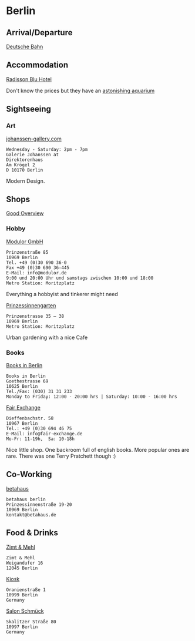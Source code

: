 # Berlin #

## Arrival/Departure ##

[Deutsche Bahn](www.bahn.de)

## Accommodation ##

[Radisson Blu Hotel](http://www.radissonblu.com/hotel-berlin)

Don't know the prices but they have an [astonishing aquarium](http://www.flickr.com/photos/corinnawitt/4526192887/)

## Sightseeing ##

### Art ###

[johanssen-gallery.com](http://www.johanssen-gallery.com/gallery/background/)

	Wednesday - Saturday: 2pm - 7pm
	Galerie Johanssen at
	Direktorenhaus
	Am Krögel 2
	D 10170 Berlin
	
Modern Design.

## Shops ##

[Good Overview](http://www.berlinfo.com/Lifetime/Shopping/lifetime_books/index.htm)

### Hobby ###

[Modulor GmbH](http://www.modulor.de/shop/)

	Prinzenstraße 85	
	10969 Berlin
	Tel. +49 (0)30 690 36-0
	Fax +49 (0)30 690 36-445
	E-Mail: info@modulor.de
	9:00 und 20:00 Uhr und samstags zwischen 10:00 und 18:00
	Metro Station: Moritzplatz

Everything a hobbyist and tinkerer might need

[Prinzessinnengarten](http://prinzessinnengarten.net/)

	Prinzenstrasse 35 – 38
	10969 Berlin
	Metro Station: Moritzplatz
	
Urban gardening with a nice Cafe

### Books ###

[Books in Berlin](http://www.booksinberlin.de/)

	Books in Berlin
	Goethestrasse 69
	10625 Berlin
	Tel./Fax: (030) 31 31 233
	Monday to Friday: 12:00 - 20:00 hrs | Saturday: 10:00 - 16:00 hrs

[Fair Exchange](http://www.fair-exchange.de)

	Dieffenbachstr. 58
	10967 Berlin
	Tel.: +49 (0)30 694 46 75
	E-Mail: info@fair-exchange.de
	Mo-Fr: 11-19h, 	Sa: 10-18h

Nice little shop. One backroom full of english books. More popular ones are rare. There was one Terry Pratchett though :)

## Co-Working ##

[betahaus](http://betahaus.de/)

	betahaus berlin
	Prinzessinnenstraße 19-20 
	10969 Berlin 
	kontakt@betahaus.de
	
## Food & Drinks ##

[Zimt & Mehl](http://www.zimtundmehl.de/)

	Zimt & Mehl
	Weigandufer 16
	12045 Berlin

[Kjosk](http://www.kjosk.com/)

	Oranienstraße 1
	10999 Berlin
	Germany

[Salon Schmück](http://www.salon-schmueck.de/)

	Skalitzer Straße 80
	10997 Berlin
	Germany

